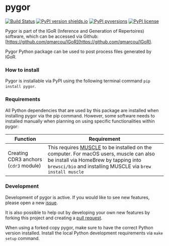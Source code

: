 # pygor

[![Build Status](https://travis-ci.com/penuts7644/pygor.svg?branch=master)](https://travis-ci.com/penuts7644/pygor)
[![PyPI version shields.io](https://img.shields.io/pypi/v/pygor.svg)](https://pypi.python.org/pypi/pygor/)
[![PyPI pyversions](https://img.shields.io/pypi/pyversions/pygor.svg)](https://pypi.python.org/pypi/pygor/)
[![PyPI license](https://img.shields.io/pypi/l/pygor.svg)](https://pypi.python.org/pypi/pygor/)

Pygor is part of the IGoR (Inference and Generation of Repertoires) software, which can be accessed via Github: [https://github.com/qmarcou/IGoR](https://github.com/qmarcou/IGoR).

Pygor Python package can be used to post process files generated by IGoR.

### How to install

Pygor is installable via PyPI using the following terminal command `pip install pygor`.

### Requirements

All Python dependencies that are used by this package are installed when installing pygor via the pip command. However, some software needs to installed manually when planning on using specific functionalities within pygor:

| Function | Requirement |
| -------- | ----------- |
| Creating CDR3 anchors (`cdr3` module) | This requires [MUSCLE](http://www.drive5.com/muscle/) to be installed on the computer. For macOS users, muscle can also be install via HomeBrew by tapping into `brewsci/bio` and installing MUSCLE via `brew install muscle` |

### Development

Development of pygor is active. If you would like to see new features, please open a new [issue](https://github.com/penuts7644/pygor/issues/new).

It is also possible to help out by developing your own new features by forking this project and creating a [pull request](https://github.com/penuts7644/pygor/compare).

When using a forked copy pygor, make sure to have the correct Python version installed. Install the local Python development requirements via `make setup` command.
